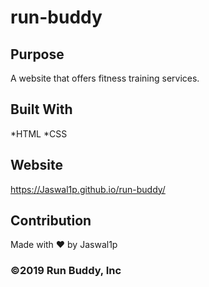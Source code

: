 # run-buddy

## Purpose
A website that offers fitness training services.

## Built With
*HTML
*CSS

## Website
https://Jaswal1p.github.io/run-buddy/

## Contribution
Made with ❤️ by Jaswal1p

### ©️2019 Run Buddy, Inc 
